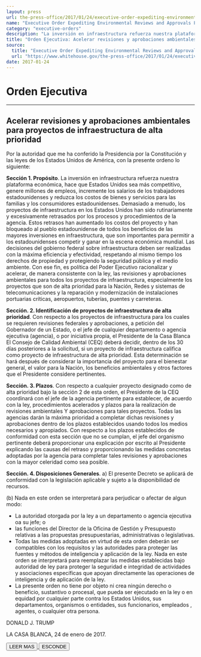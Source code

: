```yaml
---
layout: press
url: the-press-office/2017/01/24/executive-order-expediting-environmental-reviews-and-approvals-high
name: "Executive Order Expediting Environmental Reviews and Approvals For High Priority Infrastructure Projects"
category: "executive-orders"
description: "La inversión en infraestructura refuerza nuestra plataforma económica, hace que Estados Unidos sea más competitivo, genere millones de empleos, incremente los salarios de los trabajadores estadounidenses y reduzca los costos de bienes y servicios para las familias y los consumidores estadounidenses"
title: "Orden Ejecutiva: Acelerar revisiones y aprobaciones ambientales para proyectos de infraestructura de alta prioridad"
source:
  title: "Executive Order Expediting Environmental Reviews and Approvals For High Priority Infrastructure Projects"
  url: "https://www.whitehouse.gov/the-press-office/2017/01/24/executive-order-expediting-environmental-reviews-and-approvals-high"
date: 2017-01-24
---
```



# Orden Ejecutiva

- - - - - - -

## Acelerar revisiones y aprobaciones ambientales para proyectos de infraestructura de alta prioridad

<div class="content-container">

Por la autoridad que me ha conferido la Presidencia por la Constitución y las
leyes de los Estados Unidos de América, con la presente ordeno lo siguiente:

**Sección 1. Propósito**. La inversión en infraestructura refuerza nuestra
plataforma económica, hace que Estados Unidos sea más competitivo, genere
millones de empleos, incremente los salarios de los trabajadores
estadounidenses y reduzca los costos de bienes y servicios para las familias y
los consumidores estadounidenses. Demasiado a menudo, los proyectos de
infraestructura en los Estados Unidos han sido rutinariamente y excesivamente
retrasados por los procesos y procedimientos de la agencia. Estos
retrasos han aumentado los costos del proyecto y han bloqueado al pueblo
estadounidense de todos los beneficios de las mayores inversiones en
infraestructura, que son importantes para permitir a los estadounidenses
competir y ganar en la escena económica mundial. Las decisiones del gobierno
federal sobre infraestructura  deben ser realizadas con la máxima eficiencia y
efectividad, respetando al mismo tiempo los derechos de propiedad y protegiendo
la seguridad pública y el medio ambiente. Con ese fin, es política del Poder
Ejecutivo racionalizar y acelerar, de manera consistente con la ley, las
revisiones y aprobaciones ambientales para todos los proyectos de
infraestructura, especialmente los proyectos que son de alta prioridad para la
Nación, Redes y sistemas de telecomunicaciones y la reparación y modernización
de instalaciones portuarias críticas, aeropuertos, tuberías, puentes y
carreteras.

**Sección. 2. Identificación de proyectos de infraestructura de alta prioridad**.
Con respecto a los proyectos de infraestructura para los cuales se requieren
revisiones federales y aprobaciones, a petición del Gobernador de un Estado, o
el jefe de cualquier departamento o agencia ejecutiva (agencia), o por
iniciativa propia, el Presidente de la Casa Blanca El Consejo de Calidad
Ambiental (CEQ) deberá decidir, dentro de los 30 días posteriores a la
solicitud, si un proyecto de infraestructura califica como proyecto de
infraestructura de alta prioridad. Esta determinación se hará después de
considerar la importancia del proyecto para el bienestar general, el valor para
la Nación, los beneficios ambientales y otros factores que el Presidente
considere pertinentes.

**Sección. 3. Plazos**. Con respecto a cualquier proyecto designado como de alta
prioridad bajo la sección 2 de esta orden, el Presidente de la CEQ coordinará
con el jefe de la agencia pertinente para establecer, de acuerdo con la ley,
procedimientos acelerados y plazos para la realización de revisiones
ambientales Y aprobaciones para tales proyectos. Todas las agencias darán la
máxima prioridad a completar dichas revisiones y aprobaciones dentro de los
plazos establecidos usando todos los medios necesarios y apropiados. Con
respecto a los plazos establecidos de conformidad con esta sección que no se
cumplan, el jefe del organismo pertinente deberá proporcionar una explicación
por escrito al Presidente explicando las causas del retraso y proporcionando
las medidas concretas adoptadas por la agencia para completar tales revisiones
y aprobaciones con la mayor celeridad como sea posible.

**Sección. 4. Disposiciones Generales**. a) El presente Decreto se aplicará de
conformidad con la legislación aplicable y sujeto a la disponibilidad de
recursos.

(b) Nada en este orden se interpretará para perjudicar o afectar de algun modo:

  - La autoridad otorgada por la ley a un departamento o agencia ejecutiva oa
su jefe; o
  - las funciones del Director de la Oficina de Gestión y Presupuesto relativas
a las propuestas presupuestarias, administrativas o legislativas.
  - Todas las medidas adoptadas en virtud de esta orden deberán ser compatibles
con los requisitos y las autoridades para proteger las fuentes y métodos de
inteligencia y aplicación de la ley. Nada en este orden se interpretará para
reemplazar las medidas establecidas bajo autoridad de ley para proteger la
seguridad e integridad de actividades y asociaciones específicas que apoyan
directamente las operaciones de inteligencia y de aplicación de la ley.
  - La presente orden no tiene por objeto ni crea ningún derecho o beneficio,
sustantivo o procesal, que pueda ser ejecutado en la ley o en equidad por
cualquier parte contra los Estados Unidos, sus departamentos, organismos o
entidades, sus funcionarios, empleados , agentes, o cualquier otra persona.


DONALD J. TRUMP


LA CASA BLANCA,
24 de enero de 2017.

</div>
<a class="expand-collapse-anchor" href="javascript:void(0);">
  <button type="button" class="btn btn-primary content-btn read-more">LEER MAS</button>
  <button type="button" class="btn btn-primary content-btn hide-text">ESCONDE</button>
</a>
